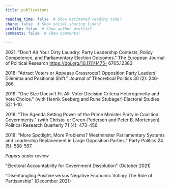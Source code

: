 ```yaml
---
title: publications

reading_time: false  # Show estimated reading time?
share: false  # Show social sharing links?
profile: false  # Show author profile?
comments: false  # Show comments?

---
```


2021: "Don't Air Your Dirty Laundry: Party Leadership Contests, Policy Competence, and Parliamentary
Election Outcomes." The European Journal of Political Research https://doi.org/10.1111/1475-
6765.12383

2018: "Attract Voters or Appease Grassroots? Opposition Party Leaders' Dilemma and Positional
Shift." Journal of Theoretical Politics 30 (2): 246-266.

2018: "One Size Doesn't Fit All: Voter Decision Criteria Heterogeneity and Vote Choice." (with
Henrik Seeberg and Rune Stubager) Electoral Studies 52: 1-10.

2018: "The Agenda Setting Power of the Prime Minister Party in Coalition Governments." (with
Christo er Green-Pedersen and Peter B. Mortensen) Political Research Quarterly 71 (4): 473-456.

2018: "More Spotlight, More Problems? Westminster Parliamentary Systems and Leadership Replacement
in Large Opposition Parties." Party Politics 24 (5): 588-597.

*Papers under review*

"Electoral Accountability for Government Dissolution" (October 2021)

"Disentangling Positive versus Negative Economic Voting: The Role of Partisanship" (December
2021)
